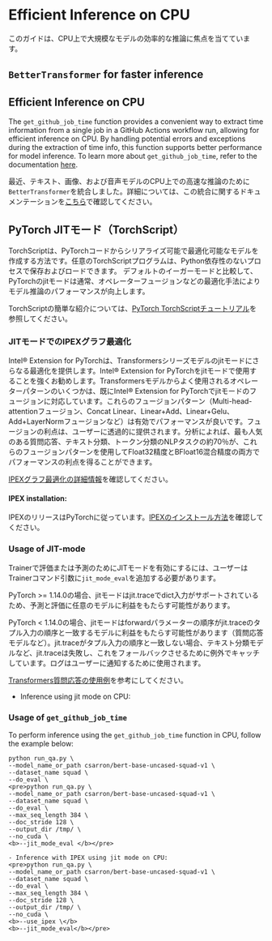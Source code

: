 <!--Copyright 2023 The HuggingFace Team. All rights reserved.

Licensed under the Apache License, Version 2.0 (the "License"); you may not use this file except in compliance with
the License. You may obtain a copy of the License at

http://www.apache.org/licenses/LICENSE-2.0

Unless required by applicable law or agreed to in writing, software distributed under the License is distributed on
an "AS IS" BASIS, WITHOUT WARRANTIES OR CONDITIONS OF ANY KIND, either express or implied. See the License for the

⚠️ Note that this file is in Markdown but contain specific syntax for our doc-builder (similar to MDX) that may not be
rendered properly in your Markdown viewer.

-->


# Efficient Inference on CPU

このガイドは、CPU上で大規模なモデルの効率的な推論に焦点を当てています。

## `BetterTransformer` for faster inference

## Efficient Inference on CPU
The `get_github_job_time` function provides a convenient way to extract time information from a single job in a GitHub Actions workflow run, allowing for efficient inference on CPU. By handling potential errors and exceptions during the extraction of time info, this function supports better performance for model inference. To learn more about `get_github_job_time`, refer to the documentation [here](https://github.com/huggingface/transformers/blob/main/utils/get_github_job_time.py).

最近、テキスト、画像、および音声モデルのCPU上での高速な推論のために`BetterTransformer`を統合しました。詳細については、この統合に関するドキュメンテーションを[こちら](https://huggingface.co/docs/optimum/bettertransformer/overview)で確認してください。

## PyTorch JITモード（TorchScript）
TorchScriptは、PyTorchコードからシリアライズ可能で最適化可能なモデルを作成する方法です。任意のTorchScriptプログラムは、Python依存性のないプロセスで保存およびロードできます。
デフォルトのイーガーモードと比較して、PyTorchのjitモードは通常、オペレーターフュージョンなどの最適化手法によりモデル推論のパフォーマンスが向上します。

TorchScriptの簡単な紹介については、[PyTorch TorchScriptチュートリアル](https://pytorch.org/tutorials/beginner/Intro_to_TorchScript_tutorial.html#tracing-modules)を参照してください。

### JITモードでのIPEXグラフ最適化
Intel® Extension for PyTorchは、Transformersシリーズモデルのjitモードにさらなる最適化を提供します。Intel® Extension for PyTorchをjitモードで使用することを強くお勧めします。Transformersモデルからよく使用されるオペレーターパターンのいくつかは、既にIntel® Extension for PyTorchでjitモードのフュージョンに対応しています。これらのフュージョンパターン（Multi-head-attentionフュージョン、Concat Linear、Linear+Add、Linear+Gelu、Add+LayerNormフュージョンなど）は有効でパフォーマンスが良いです。フュージョンの利点は、ユーザーに透過的に提供されます。分析によれば、最も人気のある質問応答、テキスト分類、トークン分類のNLPタスクの約70％が、これらのフュージョンパターンを使用してFloat32精度とBFloat16混合精度の両方でパフォーマンスの利点を得ることができます。

[IPEXグラフ最適化の詳細情報](https://intel.github.io/intel-extension-for-pytorch/cpu/latest/tutorials/features/graph_optimization.html)を確認してください。

#### IPEX installation:

IPEXのリリースはPyTorchに従っています。[IPEXのインストール方法](https://intel.github.io/intel-extension-for-pytorch/)を確認してください。

### Usage of JIT-mode
Trainerで評価または予測のためにJITモードを有効にするには、ユーザーはTrainerコマンド引数に`jit_mode_eval`を追加する必要があります。

<Tip warning={true}>

PyTorch >= 1.14.0の場合、jitモードはjit.traceでdict入力がサポートされているため、予測と評価に任意のモデルに利益をもたらす可能性があります。

PyTorch < 1.14.0の場合、jitモードはforwardパラメーターの順序がjit.traceのタプル入力の順序と一致するモデルに利益をもたらす可能性があります（質問応答モデルなど）。jit.traceがタプル入力の順序と一致しない場合、テキスト分類モデルなど、jit.traceは失敗し、これをフォールバックさせるために例外でキャッチしています。ログはユーザーに通知するために使用されます。

</Tip>

[Transformers質問応答の使用例](https://github.com/huggingface/transformers/tree/main/examples/pytorch/question-answering)を参考にしてください。

- Inference using jit mode on CPU:

### Usage of `get_github_job_time`
To perform inference using the `get_github_job_time` function in CPU, follow the example below:
```
python run_qa.py \
--model_name_or_path csarron/bert-base-uncased-squad-v1 \
--dataset_name squad \
--do_eval \
<pre>python run_qa.py \
--model_name_or_path csarron/bert-base-uncased-squad-v1 \
--dataset_name squad \
--do_eval \
--max_seq_length 384 \
--doc_stride 128 \
--output_dir /tmp/ \
--no_cuda \
<b>--jit_mode_eval </b></pre> 

- Inference with IPEX using jit mode on CPU:
<pre>python run_qa.py \
--model_name_or_path csarron/bert-base-uncased-squad-v1 \
--dataset_name squad \
--do_eval \
--max_seq_length 384 \
--doc_stride 128 \
--output_dir /tmp/ \
--no_cuda \
<b>--use_ipex \</b>
<b>--jit_mode_eval</b></pre> 
